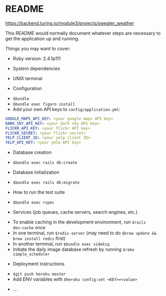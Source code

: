 # README

https://backend.turing.io/module3/projects/sweater_weather

This README would normally document whatever steps are necessary to get the
application up and running.

Things you may want to cover:

* Ruby version: 2.4.1p111

* System dependencies
 - UNIX terminal

* Configuration
 - `$bundle`
 - `$bundle exec figaro install`
 - Add your own API keys to `config/application.yml`:
 ```yml
GOOGLE_MAPS_API_KEY: <your google maps API key>
DARK_SKY_API_KEY: <your dark sky API key>
FLICKR_API_KEY: <your flickr API key>
FLICKR_SECRET: <your flickr secret>
YELP_CLIENT_ID: <your yelp client ID>
YELP_API_KEY: <your yelp API key>
 ```

* Database creation
 - `$bundle exec rails db:create`

* Database initialization
 - `$bundle exec rails db:migrate`

* How to run the test suite
 - `$bundle exec rspec`

* Services (job queues, cache servers, search engines, etc.)
 - To enable caching in the development environment, run `$rails dev:cache` once
 - In one terminal, run `$redis-server` (may need to do `$brew update && brew install redis` first)
 - In another terminal, run `$bundle exec sidekiq`
 - Initiate the daily image database refresh by running `$rake simple_scheduler`

* Deployment instructions
 - `$git push heroku master`
 - Add ENV variables with `$heroku config:set <KEY>=<value>`

* ...
